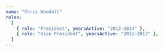 ```yaml
---
name: "Chris Woodall"
roles:
  [
    { role: "President", yearsActive: "2013-2014" },
    { role: "Vice President", yearsActive: "2012-2013" },
  ]
---
```

